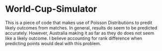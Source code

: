 # World-Cup-Simulator

This is a piece of code that makes use of Poisson Distributions to predit likely outcomes from matches. In general, results do seem to be predicted accurately. However, Australia making it as far as they do does not seem like a likely outcome. I believe accounting for rank difference when predicting points would deal with this problem.

